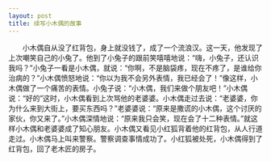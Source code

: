 ```yaml
---
layout: post
title: 续写小木偶的故事
---
```



　　小木偶自从没了红背包，身上就没钱了，成了一个流浪汉。这一天，他发现了上次嘲笑自己的小兔了。他到了小兔子的跟前笑嘻嘻地说：“嗨，小兔子，还认识我吗？”小兔子一看是小木偶，就说：“你啊，不是脑袋疼，现在不疼了，是谁给你治病的？”小木偶愤怒地说：“你以为我不会另外表情，我已经会了！”像这样，小木偶做了一个痛苦的表情。小兔子说：“小木偶，我们来做个朋友吧！”小木偶说：“好的”这时，小木偶看到上次骂他的老婆婆。小木偶走过去说：“老婆婆，你为什么来到大街上，要买东西吗？”老婆婆说：“原来是撒谎的小木偶，这个讨厌的家伙，你又来了。”小木偶深情地说：“原来我只会笑，现在会了十二种表情。”就这样小木偶和老婆婆成了知心朋友。小木偶又看见小红狐背着他的红背包，从人行道走过。小木偶马上叫来警察。警察调查事情成功了。小红狐被处死，小木偶得到了红背包，回了老木匠的房子。